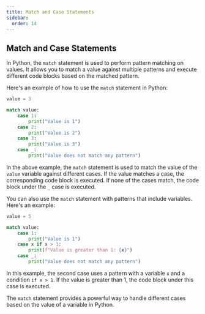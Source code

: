 ```yaml
---
title: Match and Case Statements 
sidebar:
  order: 14
---
```

## Match and Case Statements

In Python, the `match` statement is used to perform pattern matching on values. It allows you to match a value against multiple patterns and execute different code blocks based on the matched pattern.

Here's an example of how to use the `match` statement in Python:

```python
value = 3

match value:
    case 1:
        print("Value is 1")
    case 2:
        print("Value is 2")
    case 3:
        print("Value is 3")
    case _:
        print("Value does not match any pattern")
```

In the above example, the `match` statement is used to match the value of the `value` variable against different cases. If the value matches a case, the corresponding code block is executed. If none of the cases match, the code block under the `_` case is executed.

You can also use the `match` statement with patterns that include variables. Here's an example:

```python
value = 5

match value:
    case 1:
        print("Value is 1")
    case x if x > 1:
        print(f"Value is greater than 1: {x}")
    case _:
        print("Value does not match any pattern")
```

In this example, the second case uses a pattern with a variable `x` and a condition `if x > 1`. If the value is greater than 1, the code block under this case is executed.

The `match` statement provides a powerful way to handle different cases based on the value of a variable in Python.

